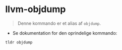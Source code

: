 # llvm-objdump

> Denne kommando er et alias af `objdump`.

- Se dokumentation for den oprindelige kommando:

`tldr objdump`
